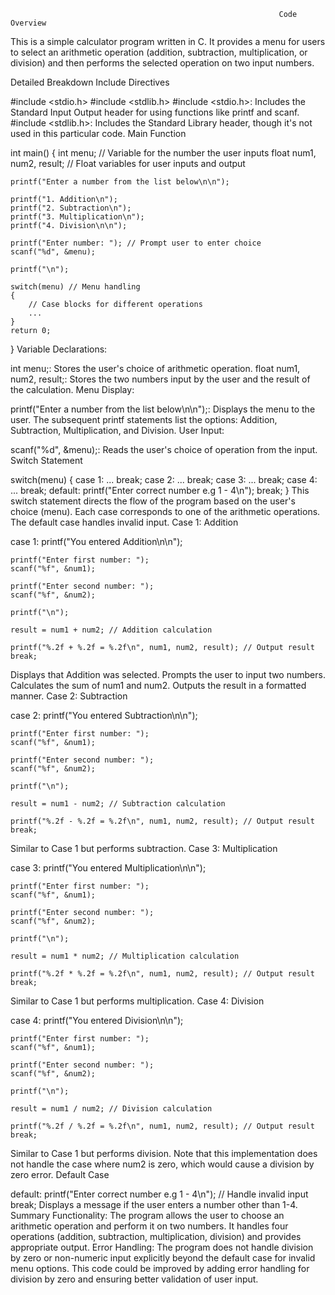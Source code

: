                                                                 Code Overview
This is a simple calculator program written in C. It provides a menu for users to select an arithmetic operation (addition, subtraction, multiplication, or division) and then performs the selected operation on two input numbers.

Detailed Breakdown
Include Directives


#include <stdio.h>
#include <stdlib.h>
#include <stdio.h>: Includes the Standard Input Output header for using functions like printf and scanf.
#include <stdlib.h>: Includes the Standard Library header, though it's not used in this particular code.
Main Function



int main()
{
    int menu; // Variable for the number the user inputs
    float num1, num2, result; // Float variables for user inputs and output

    printf("Enter a number from the list below\n\n");

    printf("1. Addition\n");
    printf("2. Subtraction\n");
    printf("3. Multiplication\n");
    printf("4. Division\n\n");

    printf("Enter number: "); // Prompt user to enter choice
    scanf("%d", &menu);

    printf("\n");

    switch(menu) // Menu handling
    {
        // Case blocks for different operations
        ...
    }
    return 0;
}
Variable Declarations:

int menu;: Stores the user's choice of arithmetic operation.
float num1, num2, result;: Stores the two numbers input by the user and the result of the calculation.
Menu Display:

printf("Enter a number from the list below\n\n");: Displays the menu to the user.
The subsequent printf statements list the options: Addition, Subtraction, Multiplication, and Division.
User Input:

scanf("%d", &menu);: Reads the user's choice of operation from the input.
Switch Statement


switch(menu)
{
    case 1:
        ...
        break;
    case 2:
        ...
        break;
    case 3:
        ...
        break;
    case 4:
        ...
        break;
    default:
        printf("Enter correct number e.g 1 - 4\n");
        break;
}
This switch statement directs the flow of the program based on the user's choice (menu). Each case corresponds to one of the arithmetic operations. The default case handles invalid input.
Case 1: Addition


case 1:
    printf("You entered Addition\n\n");

    printf("Enter first number: ");
    scanf("%f", &num1);

    printf("Enter second number: ");
    scanf("%f", &num2);

    printf("\n");

    result = num1 + num2; // Addition calculation

    printf("%.2f + %.2f = %.2f\n", num1, num2, result); // Output result
    break;
Displays that Addition was selected.
Prompts the user to input two numbers.
Calculates the sum of num1 and num2.
Outputs the result in a formatted manner.
Case 2: Subtraction


case 2:
    printf("You entered Subtraction\n\n");

    printf("Enter first number: ");
    scanf("%f", &num1);

    printf("Enter second number: ");
    scanf("%f", &num2);

    printf("\n");

    result = num1 - num2; // Subtraction calculation

    printf("%.2f - %.2f = %.2f\n", num1, num2, result); // Output result
    break;
Similar to Case 1 but performs subtraction.
Case 3: Multiplication


case 3:
    printf("You entered Multiplication\n\n");

    printf("Enter first number: ");
    scanf("%f", &num1);

    printf("Enter second number: ");
    scanf("%f", &num2);

    printf("\n");

    result = num1 * num2; // Multiplication calculation

    printf("%.2f * %.2f = %.2f\n", num1, num2, result); // Output result
    break;
Similar to Case 1 but performs multiplication.
Case 4: Division


case 4:
    printf("You entered Division\n\n");

    printf("Enter first number: ");
    scanf("%f", &num1);

    printf("Enter second number: ");
    scanf("%f", &num2);

    printf("\n");

    result = num1 / num2; // Division calculation

    printf("%.2f / %.2f = %.2f\n", num1, num2, result); // Output result
    break;
Similar to Case 1 but performs division. Note that this implementation does not handle the case where num2 is zero, which would cause a division by zero error.
Default Case

                                        
default:
    printf("Enter correct number e.g 1 - 4\n"); // Handle invalid input
    break;
Displays a message if the user enters a number other than 1-4.
Summary
Functionality: The program allows the user to choose an arithmetic operation and perform it on two numbers. It handles four operations (addition, subtraction, multiplication, division) and provides appropriate output.
Error Handling: The program does not handle division by zero or non-numeric input explicitly beyond the default case for invalid menu options.
This code could be improved by adding error handling for division by zero and ensuring better validation of user input.
